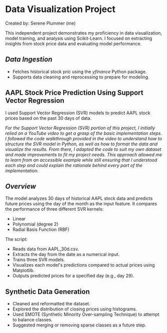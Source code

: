 # Data Visualization Project
Created by: Serene Plummer (me)

This independent project demonstrates my proficiency in data visualization, model training, and analysis using Scikit-Learn. I focused on extracting insights from stock price data and evaluating model performance.

## *Data Ingestion* 
- Fetches historical stock pric using the *yfinance* Python package.
- Supports data cleaning and reprocessing to prepare for modeling. 


## AAPL Stock Price Prediction Using Support Vector Regression
I used Support Vector Regression (SVR) models to predict AAPL stock prices based on the past 30 days of data.

*For the Support Vector Regression (SVR) portion of this project, I initially relied on a YouTube video to get a grasp of the basic implementation steps. I followed the code walkthrough provided in the video to understand how to structure the SVR model in Python, as well as how to format the data and visualize the results. From there, I adapted the code to suit my own dataset and made improvements to fit my project needs. This approach allowed me to learn from an accessible example while still ensuring that I understood each step and could explain the rationale behind every part of the implementation.*


## *Overview* ##
The model analyzes 30 days of historical AAPL stock data and predicts future prices using the day of the month as the input feature. It compares the performance of three different SVR kernels:

* Linear
* Polynomial (degree 2)
* Radial Basis Function (RBF)

The script:

* Reads data from AAPL_30d.csv.
* Extracts the day from the date as a numerical input.
* Trains three SVR models.
* Visualizes each model's predictions compared to actual prices using Matplotlib.
* Outputs predicted prices for a specified day (e.g., day 29).

## Synthetic Data Generation
- Cleaned and reformatted the dataset.
- Explored the distribution of closing prices using histograms.
- Used SMOTE (Synthetic Minority Over-sampling Technique) to attempt to balance classes.
- Suggested merging or removing sparse classes as a future step.
